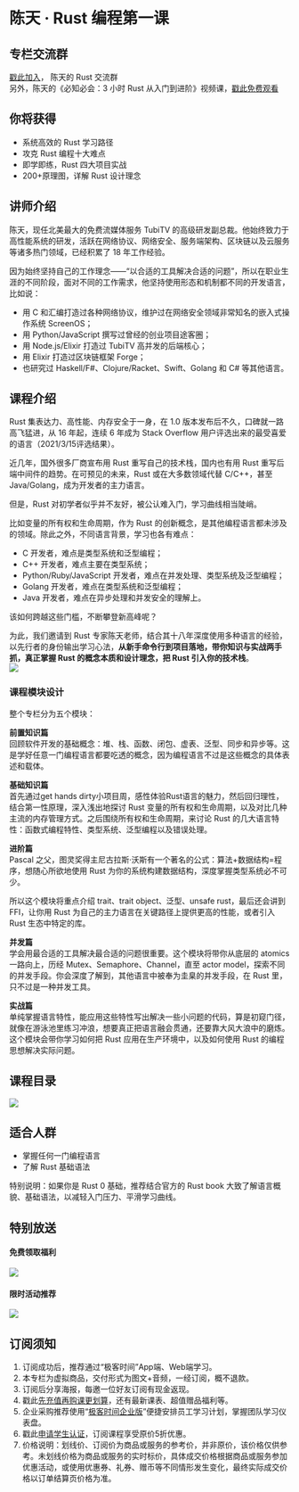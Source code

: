 # 陈天 · Rust 编程第一课
  
## 专栏交流群

[戳此加入](https://jinshuju.net/f/mJxhwJ)， 陈天的 Rust 交流群  
另外，陈天的《必知必会：3 小时 Rust 从入门到进阶》视频课，[戳此免费观看](http://u.geekbang.org/subject/intro/1007543?channel=65d1a6195d136)

  

## 你将获得

*   系统高效的 Rust 学习路径
*   攻克 Rust 编程十大难点
*   即学即练，Rust 四大项目实战
*   200+原理图，详解 Rust 设计理念

  

## 讲师介绍

陈天，现任北美最大的免费流媒体服务 TubiTV 的高级研发副总裁。他始终致力于高性能系统的研发，活跃在网络协议、网络安全、服务端架构、区块链以及云服务等诸多热门领域，已经积累了 18 年工作经验。

因为始终坚持自己的工作理念——“以合适的工具解决合适的问题”，所以在职业生涯的不同阶段，面对不同的工作需求，他坚持使用形态和机制都不同的开发语言，比如说：

*   用 C 和汇编打造过各种网络协议，维护过在网络安全领域非常知名的嵌入式操作系统 ScreenOS；
*   用 Python/JavaScript 撰写过曾经的创业项目途客圈；
*   用 Node.js/Elixir 打造过 TubiTV 高并发的后端核心；
*   用 Elixir 打造过区块链框架 Forge；
*   也研究过 Haskell/F#、Clojure/Racket、Swift、Golang 和 C# 等其他语言。

  

## 课程介绍

Rust 集表达力、高性能、内存安全于一身，在 1.0 版本发布后不久，口碑就一路高飞猛进，从 16 年起，连续 6 年成为 Stack Overflow 用户评选出来的最受喜爱的语言（2021/3/15评选结果）。

近几年，国外很多厂商宣布用 Rust 重写自己的技术栈，国内也有用 Rust 重写后端中间件的趋势。在可预见的未来，Rust 或在大多数领域代替 C/C++，甚至 Java/Golang，成为开发者的主力语言。

但是，Rust 对初学者似乎并不友好，被公认难入门，学习曲线相当陡峭。

比如变量的所有权和生命周期，作为 Rust 的创新概念，是其他编程语言都未涉及的领域。除此之外，不同语言背景，学习也各有难点：

*   C 开发者，难点是类型系统和泛型编程；
*   C++ 开发者，难点主要在类型系统；
*   Python/Ruby/JavaScript 开发者，难点在并发处理、类型系统及泛型编程；
*   Golang 开发者，难点在类型系统和泛型编程；
*   Java 开发者，难点在异步处理和并发安全的理解上。

该如何跨越这些门槛，不断攀登新高峰呢？

为此，我们邀请到 Rust 专家陈天老师，结合其十八年深度使用多种语言的经验，以先行者的身份输出学习心法，**从新手命令行到项目落地，带你知识与实战两手抓，真正掌握 Rust 的概念本质和设计理念，把 Rust 引入你的技术栈**。  
![](https://static001.geekbang.org/resource/image/1c/8d/1cf03ee698cyy875e8fac45b8ed5f88d.jpg)

### 课程模块设计

整个专栏分为五个模块：

**前置知识篇**  
回顾软件开发的基础概念：堆、栈、函数、闭包、虚表、泛型、同步和异步等。这是学好任意一门编程语言都要吃透的概念，因为编程语言不过是这些概念的具体表述和载体。

**基础知识篇**  
首先通过get hands dirty小项目周，感性体验Rust语言的魅力，然后回归理性，结合第一性原理，深入浅出地探讨 Rust 变量的所有权和生命周期，以及对比几种主流的内存管理方式。之后围绕所有权和生命周期，来讨论 Rust 的几大语言特性：函数式编程特性、类型系统、泛型编程以及错误处理。

**进阶篇**  
Pascal 之父，图灵奖得主尼古拉斯·沃斯有一个著名的公式：算法+数据结构=程序，想随心所欲地使用 Rust 为你的系统构建数据结构，深度掌握类型系统必不可少。

所以这个模块将重点介绍 trait、trait object、泛型、unsafe rust，最后还会讲到 FFI，让你用 Rust 为自己的主力语言在关键路径上提供更高的性能，或者引入 Rust 生态中特定的库。

**并发篇**  
学会用最合适的工具解决最合适的问题很重要。这个模块将带你从底层的 atomics 一路向上，历经 Mutex、Semaphore、Channel，直至 actor model，探索不同的并发手段。你会深度了解到，其他语言中被奉为圭臬的并发手段，在 Rust 里，只不过是一种并发工具。

**实战篇**  
单纯掌握语言特性，能应用这些特性写出解决一些小问题的代码，算是初窥门径，就像在游泳池里练习冲浪，想要真正把语言融会贯通，还要靠大风大浪中的磨炼。这个模块会带你学习如何把 Rust 应用在生产环境中，以及如何使用 Rust 的编程思想解决实际问题。

  

## 课程目录

![](https://static001.geekbang.org/resource/image/7b/1f/7b6f448a4d4de7279a82949332a3c21f.jpg)

  

## 适合人群

*   掌握任何一门编程语言
*   了解 Rust 基础语法

特别说明：如果你是 Rust 0 基础，推荐结合官方的 Rust book 大致了解语言概貌、基础语法，以减轻入门压力、平滑学习曲线。

  

## 特别放送

#### 免费领取福利

[![](https://static001.geekbang.org/resource/image/67/d3/6735de107a26897100a125272d1948d3.png?wh=1035x360)](http://time.geekbang.org/serv/v4/misc/jump?uri=https%3A%2F%2Ftime.geekbang.org%2Fhybrid%2Fmp%2Fjump%3Furl%3Dhttps%253A%252F%252Fstatic001.geekbang.org%252Fresource%252Fimage%252F30%252F8e%252F307017550c76b088bdd74b9ec86f4d8e.png)

  

#### 限时活动推荐

[![](https://static001.geekbang.org/resource/image/e7/88/e787834ec0927ca4bf8d6eb703c5e188.jpg)](https://time.geekbang.org/activity/promo?page_name=page_37&utm_source=tebiefangsong)

  

## 订阅须知

1.  订阅成功后，推荐通过“极客时间”App端、Web端学习。
2.  本专栏为虚拟商品，交付形式为图文+音频，一经订阅，概不退款。
3.  订阅后分享海报，每邀一位好友订阅有现金返现。
4.  戳此[先充值再购课更划算](https://shop18793264.m.youzan.com/wscgoods/detail/366k8bbsnpjzcdp?dc_ps=3288312595060320259.200001)，还有最新课表、超值赠品福利等。
5.  企业采购推荐使用“[极客时间企业版](https://b.geekbang.org/?utm_source=geektime&utm_medium=columnintro&utm_campaign=newregister&gk_source=2021020901_gkcolumnintro_newregister)”便捷安排员工学习计划，掌握团队学习仪表盘。
6.  戳此[申请学生认证](https://time.geekbang.com/activity/promo?page_name=page_3471768093)，订阅课程享受原价5折优惠。
7.  价格说明：划线价、订阅价为商品或服务的参考价，并非原价，该价格仅供参考。未划线价格为商品或服务的实时标价，具体成交价格根据商品或服务参加优惠活动，或使用优惠券、礼券、赠币等不同情形发生变化，最终实际成交价格以订单结算页价格为准。
